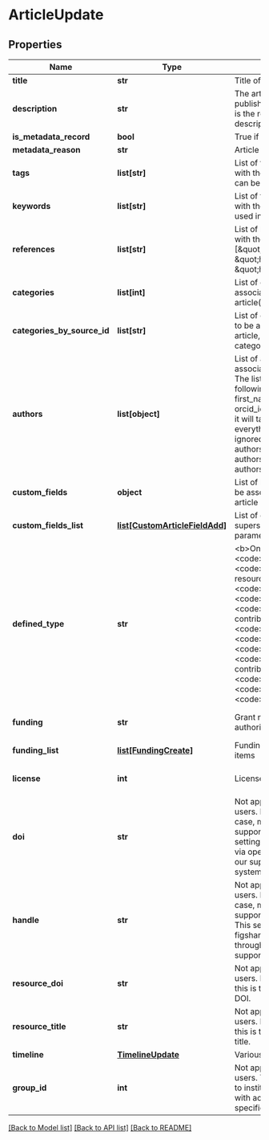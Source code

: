 # ArticleUpdate

## Properties
Name | Type | Description | Notes
------------ | ------------- | ------------- | -------------
**title** | **str** | Title of article | [optional] 
**description** | **str** | The article description. In a publisher case, usually this is the remote article description | [optional] [default to '']
**is_metadata_record** | **bool** | True if article has no files | [optional] 
**metadata_reason** | **str** | Article metadata reason | [optional] 
**tags** | **list[str]** | List of tags to be associated with the article. Keywords can be used instead | [optional] 
**keywords** | **list[str]** | List of tags to be associated with the article. Tags can be used instead | [optional] 
**references** | **list[str]** | List of links to be associated with the article (e.g [\&quot;http://link1\&quot;, \&quot;http://link2\&quot;, \&quot;http://link3\&quot;]) | [optional] 
**categories** | **list[int]** | List of category ids to be associated with the article(e.g [1, 23, 33, 66]) | [optional] 
**categories_by_source_id** | **list[str]** | List of category source ids to be associated with the article, supersedes the categories property | [optional] 
**authors** | **list[object]** | List of authors to be associated with the article. The list can contain the following fields: id, name, first_name, last_name, email, orcid_id. If an id is supplied, it will take priority and everything else will be ignored. No more than 10 authors. For adding more authors use the specific authors endpoint. | [optional] 
**custom_fields** | **object** | List of key, values pairs to be associated with the article | [optional] 
**custom_fields_list** | [**list[CustomArticleFieldAdd]**](CustomArticleFieldAdd.md) | List of custom fields values, supersedes custom_fields parameter | [optional] 
**defined_type** | **str** | &lt;b&gt;One of:&lt;/b&gt; &lt;code&gt;figure&lt;/code&gt; &lt;code&gt;online resource&lt;/code&gt; &lt;code&gt;preprint&lt;/code&gt; &lt;code&gt;book&lt;/code&gt; &lt;code&gt;conference contribution&lt;/code&gt; &lt;code&gt;media&lt;/code&gt; &lt;code&gt;dataset&lt;/code&gt; &lt;code&gt;poster&lt;/code&gt; &lt;code&gt;journal contribution&lt;/code&gt; &lt;code&gt;presentation&lt;/code&gt; &lt;code&gt;thesis&lt;/code&gt; &lt;code&gt;software&lt;/code&gt; | [optional] 
**funding** | **str** | Grant number or funding authority | [optional] [default to '']
**funding_list** | [**list[FundingCreate]**](FundingCreate.md) | Funding creation / update items | [optional] 
**license** | **int** | License id for this article. | [optional] [default to 0]
**doi** | **str** | Not applicable for regular users. In an institutional case, make sure your group supports setting DOIs. This setting is applied by figshare via opening a ticket through our support/helpdesk system. | [optional] [default to '']
**handle** | **str** | Not applicable for regular users. In an institutional case, make sure your group supports setting Handles. This setting is applied by figshare via opening a ticket through our support/helpdesk system. | [optional] [default to '']
**resource_doi** | **str** | Not applicable to regular users. In a publisher case, this is the publisher article DOI. | [optional] [default to '']
**resource_title** | **str** | Not applicable to regular users. In a publisher case, this is the publisher article title. | [optional] [default to '']
**timeline** | [**TimelineUpdate**](TimelineUpdate.md) | Various timeline dates | [optional] 
**group_id** | **int** | Not applicable to regular users. This field is reserved to institutions/publishers with access to assign to specific groups | [optional] 

[[Back to Model list]](../README.md#documentation-for-models) [[Back to API list]](../README.md#documentation-for-api-endpoints) [[Back to README]](../README.md)


